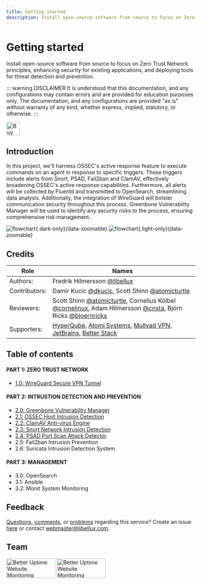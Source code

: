 ```yaml
---
title: Getting started
description: Install open-source software from source to focus on Zero Trust Network principles, enhancing security for existing applications, and deploying tools for threat detection and prevention.
---
```


<script setup>
import { VPTeamMembers } from 'vitepress/theme'
import { onMounted } from 'vue'
import mediumZoom from 'medium-zoom'

const members = [
  {
    avatar: 'https://github.com/libellux.png',
    name: 'Fredrik Hilmersson',
    title: 'Author',
    sponsor: 'https://ko-fi.com/B0B31BJU3',
    actionText: 'Buy Me a Coffee',
    links: [
      { icon: 'github', link: 'https://github.com/libellux' },
      { icon: 'twitter', link: 'https://twitter.com/libellux_' }
    ]
  },
]

onMounted(() => {
  mediumZoom('[data-zoomable]', { background: 'var(--vp-c-bg)' });
});
</script>

# Getting started

Install open-source software from source to focus on Zero Trust Network principles, enhancing security for existing applications, and deploying tools for threat detection and prevention.

::: warning DISCLAIMER
It is understood that this documentation, and any configurations may contain errors and are provided for education purposes only. The documentation, and any configurations are provided "as is" without warranty of any kind, whether express, implied, statutory, or otherwise.
:::

<a href='https://ko-fi.com/B0B31BJU3' target='_blank'><img height='36' style='border:0px;height:36px;' src='https://storage.ko-fi.com/cdn/kofi5.png?v=3' border='0' alt='Buy Me a Coffee at ko-fi.com' /></a>

## Introduction

In this project, we'll harness OSSEC's active response feature to execute commands on an agent in response to specific triggers. These triggers include alerts from Snort, PSAD, Fail2ban and ClamAV, effectively broadening OSSEC's active response capabilities. Furthermore, all alerts will be collected by Fluentd and transmitted to OpenSearch, streamlining data analysis. Additionally, the integration of WireGuard will bolster communication security throughout this process. Greenbone Vulnerability Manager will be used to identify any security risks to the process, ensuring comprehensive risk management.

![flowchart](/img/flowchart-dark.png){.dark-only}{data-zoomable}
![flowchart](/img/flowchart-light.png){.light-only}{data-zoomable}

## Credits

| Role | Names |
|------|-------|
| Authors: | Fredrik Hilmersson [@libellux](https://github.com/libellux) |
| Contributors: | Damir Kucic [@dkucic](https://github.com/dkucic), Scott Shinn [@atomicturtle](https://github.com/atomicturtle) |
| Reviewers: | Scott Shinn [@atomicturtle](https://github.com/atomicturtle), Cornelius Kölbel [@cornelinux](https://github.com/cornelinux), Adam Hilmersson [@cnsta](https://github.com/cnsta), Björn Ricks [@bjoernricks](https://github.com/bjoernricks) |
| Supporters: | [HyperQube](https://hyperqube.io/), [Atomi Systems](https://atomisystems.com/activepresenter/), [Mullvad VPN](https://mullvad.net/en/), [JetBrains](https://www.jetbrains.com/), [Better Stack](https://betterstack.com/) |

## Table of contents

#### PART 1: ZERO TRUST NETWORK

* [1.0: WireGuard Secure VPN Tunnel](/)

#### PART 2: INTRUSTION DETECTION AND PREVENTION

* [2.0: Greenbone Vulnerability Manager](/intrusion-detection/greenbone-vulnerability-manager)
* [2.1: OSSEC Host Intrusion Detection](/intrusion-detection/ossec)
* [2.2: ClamAV Anti-virus Engine](/intrusion-detection/clamav)
* [2.3: Snort Network Intrusion Detection](/intrusion-detection/snort)
* [2.4: PSAD Port Scan Attack Detector](/)
* 2.5: Fail2ban Intrusion Prevention <Badge text="TBA" type="warning"/>
* 2.6: Suricata Intrusion Detection System <Badge text="TBA" type="warning"/>

#### PART 3: MANAGEMENT

* 3.0: OpenSearch <Badge text="TBA" type="warning"/>
* 3.1: Ansible <Badge text="TBA" type="warning"/>
* 3.2: Monit System Monitoring <Badge text="TBA" type="warning"/>

## Feedback

[Questions](https://github.com/libellux/Libellux-Up-and-Running/issues/new/choose), [comments](https://github.com/libellux/Libellux-Up-and-Running/issues/new/choose), or [problems](https://github.com/libellux/Libellux-Up-and-Running/issues/new/choose) regarding this service? Create an issue [here](https://github.com/libellux/Libellux-Up-and-Running/issues/new/choose) or contact [webmaster@libellux.com](mailto:webmaster@libellux.com).

## Team

<VPTeamMembers size="small" :members="members" />

<a target="_blank" class="dark-only" href="https://betteruptime.com/"><img style="width: 130px; height: 52px;" alt="Better Uptime Website Monitoring" src="https://betteruptime.com/assets/static_assets/badges/dark.png" /></a>
<a target="_blank" class="light-only" href="https://betteruptime.com/"><img style="width: 130px; height: 52px;" alt="Better Uptime Website Monitoring" src="https://betteruptime.com/assets/static_assets/badges/light.png" /></a>
